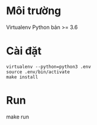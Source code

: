 # Môi trường
Virtualenv
Python bản >= 3.6

# Cài đặt
```
virtualenv --python=python3 .env 
source .env/bin/activate
make install
```

# Run
make run
